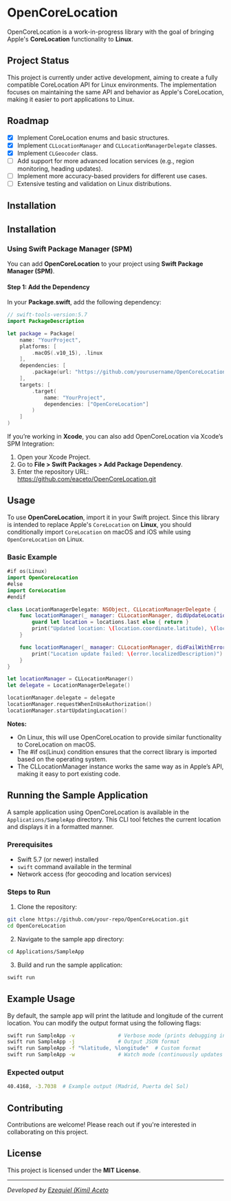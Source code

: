 # OpenCoreLocation

OpenCoreLocation is a work-in-progress library with the goal of bringing Apple's **CoreLocation** functionality to **Linux**.

## Project Status
This project is currently under active development, aiming to create a fully compatible CoreLocation API for Linux environments. The implementation focuses on maintaining the same API and behavior as Apple's CoreLocation, making it easier to port applications to Linux.

## Roadmap
- [x] Implement CoreLocation enums and basic structures.
- [x] Implement `CLLocationManager` and `CLLocationManagerDelegate` classes.
- [x] Implement `CLGeocoder` class.
- [ ] Add support for more advanced location services (e.g., region monitoring, heading updates).
- [ ] Implement more accuracy-based providers for different use cases.
- [ ] Extensive testing and validation on Linux distributions.

## Installation

## Installation

### Using Swift Package Manager (SPM)

You can add **OpenCoreLocation** to your project using **Swift Package Manager (SPM)**.

#### Step 1: Add the Dependency

In your **Package.swift**, add the following dependency:

```swift
// swift-tools-version:5.7
import PackageDescription

let package = Package(
    name: "YourProject",
    platforms: [
        .macOS(.v10_15), .linux
    ],
    dependencies: [
        .package(url: "https://github.com/yourusername/OpenCoreLocation.git", from: "1.0.0")
    ],
    targets: [
        .target(
            name: "YourProject",
            dependencies: ["OpenCoreLocation"]
        )
    ]
)
```

If you’re working in **Xcode**, you can also add OpenCoreLocation via Xcode’s SPM Integration:
1.	Open your Xcode Project.
2.	Go to **File > Swift Packages > Add Package Dependency**.
3.	Enter the repository URL: https://github.com/eaceto/OpenCoreLocation.git    


## Usage

To use **OpenCoreLocation**, import it in your Swift project. Since this library is intended to replace Apple's `CoreLocation` on **Linux**, you should conditionally import `CoreLocation` on macOS and iOS while using `OpenCoreLocation` on Linux.

### Basic Example

```swift
#if os(Linux)
import OpenCoreLocation
#else
import CoreLocation
#endif

class LocationManagerDelegate: NSObject, CLLocationManagerDelegate {
    func locationManager(_ manager: CLLocationManager, didUpdateLocations locations: [CLLocation]) {
        guard let location = locations.last else { return }
        print("Updated location: \(location.coordinate.latitude), \(location.coordinate.longitude)")
    }

    func locationManager(_ manager: CLLocationManager, didFailWithError error: Error) {
        print("Location update failed: \(error.localizedDescription)")
    }
}

let locationManager = CLLocationManager()
let delegate = LocationManagerDelegate()

locationManager.delegate = delegate
locationManager.requestWhenInUseAuthorization()
locationManager.startUpdatingLocation()
````

**Notes:**
* On Linux, this will use OpenCoreLocation to provide similar functionality to CoreLocation on macOS.
* The #if os(Linux) condition ensures that the correct library is imported based on the operating system.
* The CLLocationManager instance works the same way as in Apple’s API, making it easy to port existing code.


## Running the Sample Application
A sample application using OpenCoreLocation is available in the `Applications/SampleApp` directory. This CLI tool fetches the current location and displays it in a formatted manner.

### **Prerequisites**
- Swift 5.7 (or newer) installed
- `swift` command available in the terminal
- Network access (for geocoding and location services)

### **Steps to Run**

1. Clone the repository:
```sh
git clone https://github.com/your-repo/OpenCoreLocation.git
cd OpenCoreLocation
```

2.	Navigate to the sample app directory:
```sh
cd Applications/SampleApp
```

3.	Build and run the sample application:
```sh
swift run
```

## Example Usage

By default, the sample app will print the latitude and longitude of the current location. You can modify the output format using the following flags:

```sh
swift run SampleApp -v              # Verbose mode (prints debugging info)
swift run SampleApp -j              # Output JSON format
swift run SampleApp -f "%latitude, %longitude"  # Custom format
swift run SampleApp -w              # Watch mode (continuously updates location)
```

### Expected output

```sh
40.4168, -3.7038  # Example output (Madrid, Puerta del Sol)
```

## Contributing
Contributions are welcome! Please reach out if you're interested in collaborating on this project.

## License
This project is licensed under the **MIT License**.

---
*Developed by [Ezequiel (Kimi) Aceto](https://eaceto.dev)*